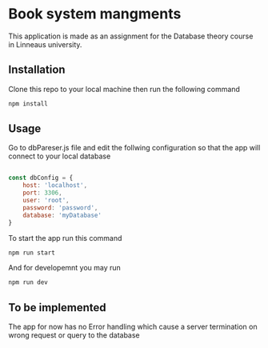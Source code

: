 # Book system mangments

This application is made as an assignment for the Database theory course in Linneaus university.

## Installation

Clone this repo to your local machine then run the following command


```bash
npm install
```

## Usage
Go to dbPareser.js file and edit the follwing configuration so that the app will connect to your local database

```javaScript

const dbConfig = {
	host: 'localhost',
	port: 3306,
	user: 'root',
	password: 'password',
	database: 'myDatabase'
}
```
To start the app run this command 
```bash
npm run start
```

And for developemnt you may run 
```bash
npm run dev
```
## To be implemented
The app for now has no Error handling which cause a server termination on wrong request or query to the database
